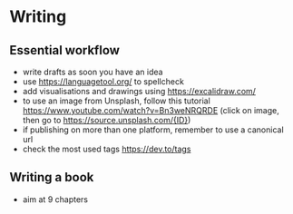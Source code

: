 # Writing

## Essential workflow

- write drafts as soon you have an idea
- use https://languagetool.org/ to spellcheck
- add visualisations and drawings using https://excalidraw.com/
- to use an image from Unsplash, follow this tutorial https://www.youtube.com/watch?v=Bn3weNRQRDE (click on image, then go to https://source.unsplash.com/{ID})
- if publishing on more than one platform, remember to use a canonical url
- check the most used tags https://dev.to/tags

## Writing a book

- aim at 9 chapters
